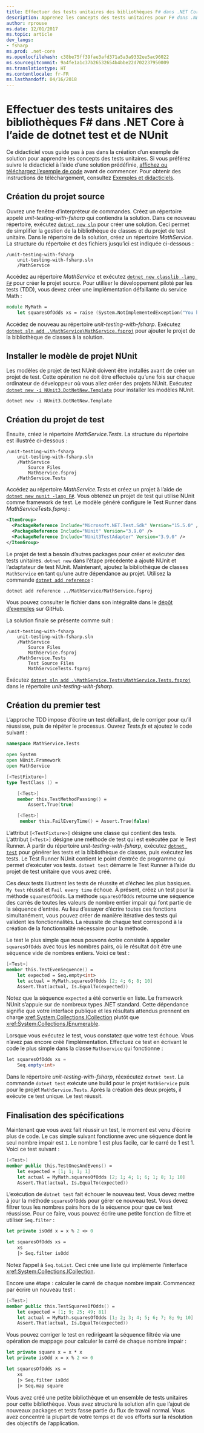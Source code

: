 ```yaml
---
title: Effectuer des tests unitaires des bibliothèques F# dans .NET Core à l’aide de dotnet test et de NUnit
description: Apprenez les concepts des tests unitaires pour F# dans .NET Core de manière interactive en créant un exemple de solution pas à pas à l’aide de dotnet test et de NUnit.
author: rprouse
ms.date: 12/01/2017
ms.topic: article
dev_langs:
- fsharp
ms.prod: .net-core
ms.openlocfilehash: c38be75ff39fae3afd371a5a3a9332ee5ac96022
ms.sourcegitcommit: 9a4fe1a1c37b26532654b4bbe22d702237950009
ms.translationtype: HT
ms.contentlocale: fr-FR
ms.lasthandoff: 04/16/2018
---
```

# <a name="unit-testing-f-libraries-in-net-core-using-dotnet-test-and-nunit"></a>Effectuer des tests unitaires des bibliothèques F# dans .NET Core à l’aide de dotnet test et de NUnit

Ce didacticiel vous guide pas à pas dans la création d’un exemple de solution pour apprendre les concepts des tests unitaires. Si vous préférez suivre le didacticiel à l’aide d’une solution prédéfinie, [affichez ou téléchargez l’exemple de code](https://github.com/dotnet/samples/tree/master/core/getting-started/unit-testing-with-fsharp-nunit/) avant de commencer. Pour obtenir des instructions de téléchargement, consultez [Exemples et didacticiels](../../samples-and-tutorials/index.md#viewing-and-downloading-samples).

## <a name="creating-the-source-project"></a>Création du projet source

Ouvrez une fenêtre d’interpréteur de commandes. Créez un répertoire appelé *unit-testing-with-fsharp* qui contiendra la solution.
Dans ce nouveau répertoire, exécutez [`dotnet new sln`](../tools/dotnet-new.md) pour créer une solution. Ceci permet de simplifier la gestion de la bibliothèque de classes et du projet de test unitaire.
Dans le répertoire de la solution, créez un répertoire *MathService*. La structure du répertoire et des fichiers jusqu’ici est indiquée ci-dessous :

```
/unit-testing-with-fsharp
    unit-testing-with-fsharp.sln
    /MathService
```

Accédez au répertoire *MathService* et exécutez [`dotnet new classlib -lang F#`](../tools/dotnet-new.md) pour créer le projet source.  Pour utiliser le développement piloté par les tests (TDD), vous devez créer une implémentation défaillante du service Math :

```fsharp
module MyMath =
    let squaresOfOdds xs = raise (System.NotImplementedException("You haven't written a test yet!"))
```

Accédez de nouveau au répertoire *unit-testing-with-fsharp*. Exécutez [`dotnet sln add .\MathService\MathService.fsproj`](../tools/dotnet-sln.md) pour ajouter le projet de la bibliothèque de classes à la solution.

## <a name="install-the-nunit-project-template"></a>Installer le modèle de projet NUnit

Les modèles de projet de test NUnit doivent être installés avant de créer un projet de test. Cette opération ne doit être effectuée qu’une fois sur chaque ordinateur de développeur où vous allez créer des projets NUnit. Exécutez [`dotnet new -i NUnit3.DotNetNew.Template`](../tools/dotnet-new.md) pour installer les modèles NUnit.

 ```
 dotnet new -i NUnit3.DotNetNew.Template
 ```

## <a name="creating-the-test-project"></a>Création du projet de test

Ensuite, créez le répertoire *MathService.Tests*. La structure du répertoire est illustrée ci-dessous :

```
/unit-testing-with-fsharp
    unit-testing-with-fsharp.sln
    /MathService
        Source Files
        MathService.fsproj
    /MathService.Tests
```

Accédez au répertoire *MathService.Tests* et créez un projet à l’aide de [`dotnet new nunit -lang F#`](../tools/dotnet-new.md). Vous obtenez un projet de test qui utilise NUnit comme framework de test. Le modèle généré configure le Test Runner dans *MathServiceTests.fsproj* :

```xml
<ItemGroup>
  <PackageReference Include="Microsoft.NET.Test.Sdk" Version="15.5.0" />
  <PackageReference Include="NUnit" Version="3.9.0" />
  <PackageReference Include="NUnit3TestAdapter" Version="3.9.0" />
</ItemGroup>
```

Le projet de test a besoin d’autres packages pour créer et exécuter des tests unitaires. `dotnet new` dans l’étape précédente a ajouté NUnit et l’adaptateur de test NUnit. Maintenant, ajoutez la bibliothèque de classes `MathService` en tant qu’une autre dépendance au projet. Utilisez la commande [`dotnet add reference`](../tools/dotnet-add-reference.md) :

```
dotnet add reference ../MathService/MathService.fsproj
```

Vous pouvez consulter le fichier dans son intégralité dans le [dépôt d’exemples](https://github.com/dotnet/samples/blob/master/core/getting-started/unit-testing-with-fsharp/MathService.Tests/MathService.Tests.fsproj) sur GitHub.

La solution finale se présente comme suit :

```
/unit-testing-with-fsharp
    unit-testing-with-fsharp.sln
    /MathService
        Source Files
        MathService.fsproj
    /MathService.Tests
        Test Source Files
        MathServiceTests.fsproj
```

Exécutez [`dotnet sln add .\MathService.Tests\MathService.Tests.fsproj`](../tools/dotnet-sln.md) dans le répertoire *unit-testing-with-fsharp*.

## <a name="creating-the-first-test"></a>Création du premier test

L’approche TDD impose d’écrire un test défaillant, de le corriger pour qu’il réussisse, puis de répéter le processus. Ouvrez *Tests.fs* et ajoutez le code suivant :

```fsharp
namespace MathService.Tests

open System
open NUnit.Framework
open MathService

[<TestFixture>]
type TestClass () =

    [<Test>]
    member this.TestMethodPassing() =
        Assert.True(true)

    [<Test>]
     member this.FailEveryTime() = Assert.True(false)
```

L’attribut `[<TestFixture>]` désigne une classe qui contient des tests. L’attribut `[<Test>]` désigne une méthode de test qui est exécutée par le Test Runner. À partir du répertoire *unit-testing-with-fsharp*, exécutez [`dotnet test`](../tools/dotnet-test.md) pour générer les tests et la bibliothèque de classes, puis exécutez les tests. Le Test Runner NUnit contient le point d’entrée de programme qui permet d’exécuter vos tests. `dotnet test` démarre le Test Runner à l’aide du projet de test unitaire que vous avez créé.

Ces deux tests illustrent les tests de réussite et d’échec les plus basiques. `My test` réussit et `Fail every time` échoue. À présent, créez un test pour la méthode `squaresOfOdds`. La méthode `squaresOfOdds` retourne une séquence des carrés de toutes les valeurs de nombre entier impair qui font partie de la séquence d’entrée. Au lieu d’essayer d’écrire toutes ces fonctions simultanément, vous pouvez créer de manière itérative des tests qui valident les fonctionnalités. La réussite de chaque test correspond à la création de la fonctionnalité nécessaire pour la méthode.

Le test le plus simple que nous pouvons écrire consiste à appeler `squaresOfOdds` avec tous les nombres pairs, où le résultat doit être une séquence vide de nombres entiers.  Voici ce test :

```fsharp
[<Test>]
member this.TestEvenSequence() =
    let expected = Seq.empty<int>
    let actual = MyMath.squaresOfOdds [2; 4; 6; 8; 10]
    Assert.That(actual, Is.EqualTo(expected))
```

Notez que la séquence `expected` a été convertie en liste. Le framework NUnit s’appuie sur de nombreux types .NET standard. Cette dépendance signifie que votre interface publique et les résultats attendus prennent en charge <xref:System.Collections.ICollection> plutôt que <xref:System.Collections.IEnumerable>.

Lorsque vous exécutez le test, vous constatez que votre test échoue. Vous n’avez pas encore créé l’implémentation. Effectuez ce test en écrivant le code le plus simple dans la classe `Mathservice` qui fonctionne :

```csharp
let squaresOfOdds xs =
    Seq.empty<int>
```

Dans le répertoire *unit-testing-with-fsharp*, réexécutez `dotnet test`. La commande `dotnet test` exécute une build pour le projet `MathService` puis pour le projet `MathService.Tests`. Après la création des deux projets, il exécute ce test unique. Le test réussit.

## <a name="completing-the-requirements"></a>Finalisation des spécifications

Maintenant que vous avez fait réussir un test, le moment est venu d’écrire plus de code. Le cas simple suivant fonctionne avec une séquence dont le seul nombre impair est `1`. Le nombre 1 est plus facile, car le carré de 1 est 1. Voici ce test suivant :

```fsharp
[<Test>]
member public this.TestOnesAndEvens() =
    let expected = [1; 1; 1; 1]
    let actual = MyMath.squaresOfOdds [2; 1; 4; 1; 6; 1; 8; 1; 10]
    Assert.That(actual, Is.EqualTo(expected))
```

L’exécution de `dotnet test` fait échouer le nouveau test. Vous devez mettre à jour la méthode `squaresOfOdds` pour gérer ce nouveau test. Vous devez filtrer tous les nombres pairs hors de la séquence pour que ce test réussisse. Pour ce faire, vous pouvez écrire une petite fonction de filtre et utiliser `Seq.filter` :

```fsharp
let private isOdd x = x % 2 <> 0

let squaresOfOdds xs =
    xs
    |> Seq.filter isOdd
```

Notez l’appel à `Seq.toList`. Ceci crée une liste qui implémente l’interface <xref:System.Collections.ICollection>.

Encore une étape : calculer le carré de chaque nombre impair. Commencez par écrire un nouveau test :

```fsharp
[<Test>]
member public this.TestSquaresOfOdds() =
    let expected = [1; 9; 25; 49; 81]
    let actual = MyMath.squaresOfOdds [1; 2; 3; 4; 5; 6; 7; 8; 9; 10]
    Assert.That(actual, Is.EqualTo(expected))
```

Vous pouvez corriger le test en redirigeant la séquence filtrée via une opération de mappage pour calculer le carré de chaque nombre impair :

```fsharp
let private square x = x * x
let private isOdd x = x % 2 <> 0

let squaresOfOdds xs =
    xs
    |> Seq.filter isOdd
    |> Seq.map square
```

Vous avez créé une petite bibliothèque et un ensemble de tests unitaires pour cette bibliothèque. Vous avez structuré la solution afin que l’ajout de nouveaux packages et tests fasse partie du flux de travail normal. Vous avez concentré la plupart de votre temps et de vos efforts sur la résolution des objectifs de l’application.

